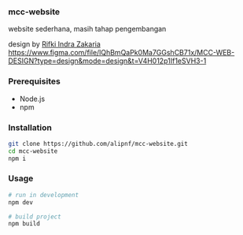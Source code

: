 ### mcc-website

website sederhana, masih tahap pengembangan

design by [Rifki Indra Zakaria](https://github.com/Scarrotles)
https://www.figma.com/file/lQhBmQaPk0Ma7GGshCB71x/MCC-WEB-DESIGN?type=design&mode=design&t=V4H012p1If1eSVH3-1

### Prerequisites

- Node.js
- npm

### Installation

```sh
git clone https://github.com/alipnf/mcc-website.git
cd mcc-website
npm i
```

### Usage

```sh
# run in development
npm dev

# build project
npm build

```

